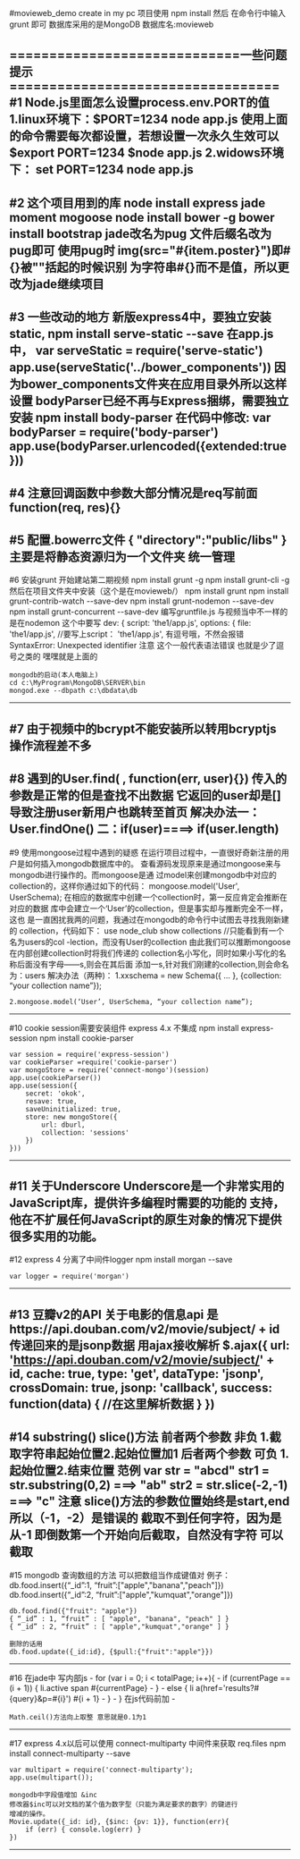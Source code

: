 #movieweb_demo create in my pc
项目使用
npm install
然后 在命令行中输入
grunt
即可
数据库采用的是MongoDB 数据库名:movieweb


=============================一些问题提示==================================
#1 Node.js里面怎么设置process.env.PORT的值
	1.linux环境下：$PORT=1234 node app.js
		使用上面的命令需要每次都设置，若想设置一次永久生效可以
		$export PORT=1234
		$node app.js
	2.widows环境下：
		set PORT=1234
		node app.js
-----------------------------------------------------------------
#2 这个项目用到的库
	node install express jade moment mogoose
	node install bower -g
	bower install bootstrap
		jade改名为pug  文件后缀名改为pug即可
		使用pug时 img(src="#{item.poster}")即#{}被""括起的时候识别
		为字符串#{}而不是值，所以更改为jade继续项目
-----------------------------------------------------------------
#3 一些改动的地方
	新版express4中，要独立安装static, npm install serve-static --save
	在app.js中， var serveStatic = require('serve-static')
				app.use(serveStatic('../bower_components'))
				因为bower_components文件夹在应用目录外所以这样设置
	bodyParser已经不再与Express捆绑，需要独立安装
	npm install body-parser
	在代码中修改:	var bodyParser = require('body-parser')
					app.use(bodyParser.urlencoded({extended:true}))
-----------------------------------------------------------------
#4 注意回调函数中参数大部分情况是req写前面
	function(req, res){}
-----------------------------------------------------------------
#5 配置.bowerrc文件
{
	"directory":"public/libs"
}
	主要是将静态资源归为一个文件夹 统一管理
------------------------------------------------------------------
#6 安装grunt
	开始建站第二期视频
	npm install grunt -g
	npm install grunt-cli -g
	然后在项目文件夹中安装（这个是在movieweb/）
	npm install grunt
	npm install grunt-contrib-watch --save-dev
	npm install grunt-nodemon --save-dev
	npm install grunt-concurrent --save-dev
	编写gruntfile.js
	与视频当中不一样的是在nodemon 这个中要写
	dev: {
				script: 'the1/app.js',
				options: {
					file: 'the1/app.js',
	//要写上script： 'the1/app.js',  有逗号哦，不然会报错
	SyntaxError: Unexpected identifier
	注意 这个一般代表语法错误 也就是少了逗号之类的 嘿嘿就是上面的

	mongodb的启动(本人电脑上)
	cd c:\MyProgram\MongoDB\SERVER\bin
	mongod.exe --dbpath c:\dbdata\db
-------------------------------------------------------------------
#7 由于视频中的bcrypt不能安装所以转用bcryptjs
	操作流程差不多 
-------------------------------------------------------------------
#8 遇到的User.find( , function(err, user){})
	传入的参数是正常的但是查找不出数据 它返回的user却是[]
	导致注册user新用户也跳转至首页
	解决办法一：User.findOne()
	二：if(user)====> if(user.length)
-------------------------------------------------------------------
#9 使用mongoose过程中遇到的疑惑
	在运行项目过程中，一直很好奇新注册的用户是如何插入mongodb数据库中的。
	查看源码发现原来是通过mongoose来与mongodb进行操作的。而mongoose是通
	过model来创建mongodb中对应的collection的，这样你通过如下的代码：
	mongoose.model('User', UserSchema);
	在相应的数据库中创建一个collection时，第一反应肯定会推断在对应的数据
	库中会建立一个‘User’的collection，但是事实却与推断完全不一样，这也
	是一直困扰我两的问题，我通过在mongodb的命令行中试图去寻找我刚新建的
	collection，代码如下：
	use node_club show collections //只能看到有一个名为users的col
	-lection，而没有User的collection
	由此我们可以推断mongoose在内部创建collection时将我们传递的
	collection名小写化，同时如果小写化的名称后面没有字母——s,则会在其后面
	添加一s,针对我们刚建的collection,则会命名为：users
解决办法（两种)：
	1.xxschema = new Schema({
			…
		}, {collection: “your collection name”});

	2.mongoose.model(‘User’, UserSchema, “your collection name”);
-------------------------------------------------------------------
#10 cookie session需要安装组件  express 4.x 不集成
	npm install express-session
	npm install cookie-parser

	var session = require('express-session')
	var cookieParser =require('cookie-parser')
	var mongoStore = require('connect-mongo')(session)
	app.use(cookieParser())
	app.use(session({
		secret: 'okok',
		resave: true,
		saveUninitialized: true,
		store: new mongoStore({
			url: dburl,
			collection: 'sessions'
		})
	}))
------------------------------------------------------------------
#11 关于Underscore
	Underscore是一个非常实用的JavaScript库，提供许多编程时需要的功能的
	支持，他在不扩展任何JavaScript的原生对象的情况下提供很多实用的功能。
------------------------------------------------------------------
#12 express 4 分离了中间件logger
	npm install morgan --save

	var logger = require('morgan')
------------------------------------------------------------------
#13 豆瓣v2的API
	关于电影的信息api
	是https://api.douban.com/v2/movie/subject/ + id
	传递回来的是jsonp数据
	用ajax接收解析
	$.ajax({
		url: 'https://api.douban.com/v2/movie/subject/' + id,
		cache: true,
		type: 'get',
		dataType: 'jsonp',
		crossDomain: true,
		jsonp: 'callback',
		success: function(data) {
			//在这里解析数据
		}
	})
------------------------------------------------------------------
#14 substring() slice()方法
	前者两个参数 非负  1.截取字符串起始位置2.起始位置加1
	后者两个参数 可负  1.起始位置2.结束位置
	范例
	    var str = "abcd"
	    str1 = str.substring(0,2)    ===> "ab"
	    str2 = str.slice(-2,-1)  ===> "c"
	注意 slice()方法的参数位置始终是start,end  所以（-1，-2）是错误的
	截取不到任何字符，因为是从-1 即倒数第一个开始向后截取，自然没有字符
	可以截取
------------------------------------------------------------------
#15 mongodb 查询数组的方法
	可以把数组当作成键值对
	例子：
	db.food.insert({“_id”:1, “fruit”:["apple","banana","peach"]})
	db.food.insert({“_id”:2, “fruit”:["apple","kumquat","orange"]})

	db.food.find({"fruit": "apple"})
	{ “_id” : 1, “fruit” : [ "apple", "banana", "peach" ] }
	{ “_id” : 2, “fruit” : [ "apple","kumquat","orange" ] }

	删除的话用
	db.food.update({_id:id}, {$pull:{"fruit":"apple"}})
------------------------------------------------------------------
#16 在jade中 写内部js
	- for (var i = 0; i < totalPage; i++){
		- if (currentPage == (i + 1)) {
			li.active
				span #{currentPage}
		- }
		- else {
			li
				a(href='results?#{query}&p=#{i}') #{i + 1}
		- }
	- }
	在js代码前加 - 

	Math.ceil()方法向上取整 意思就是0.1为1 
-------------------------------------------------------------------
#17 express 4.x以后可以使用 connect-multiparty 中间件来获取 req.files
	npm install connect-multiparty --save

	var multipart = require('connect-multiparty');
	app.use(multipart());

	mongodb中字段值增加 &inc
	修改器$inc可以对文档的某个值为数字型（只能为满足要求的数字）的键进行
	增减的操作。
	Movie.update({_id: id}, {$inc: {pv: 1}}, function(err){
		if (err) { console.log(err) }
	})
-------------------------------------------------------------------